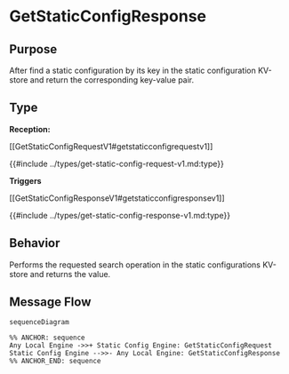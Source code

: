 <div class="message">

# GetStaticConfigResponse

## Purpose

<!-- --8<-- [start:purpose] -->
After find a static configuration by its key in the static configuration KV-store and return the corresponding key-value pair.
<!-- --8<-- [end:purpose] -->

## Type

<!-- --8<-- [start:type] -->
**Reception:**

[[GetStaticConfigRequestV1#getstaticconfigrequestv1]]

{{#include ../types/get-static-config-request-v1.md:type}}

**Triggers**

[[GetStaticConfigResponseV1#getstaticconfigresponsev1]]

{{#include ../types/get-static-config-response-v1.md:type}}

<!-- --8<-- [end:type] -->

## Behavior

<!-- --8<-- [start:behavior] -->
Performs the requested search operation in the static configurations KV-store and returns the value.
<!-- --8<-- [end:behavior] -->


## Message Flow

<!-- --8<-- [start:messages] -->
```mermaid
sequenceDiagram

%% ANCHOR: sequence
Any Local Engine ->>+ Static Config Engine: GetStaticConfigRequest
Static Config Engine -->>- Any Local Engine: GetStaticConfigResponse
%% ANCHOR_END: sequence
```

<!-- --8<-- [end:messages] -->

</div>
